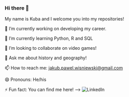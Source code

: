 ### Hi there 👋
My name is Kuba and I welcome you into my repositories!

🔭 I’m currently working on developing my career.

🌱 I’m currently learning Python, R and SQL

👯 I’m looking to collaborate on video games!

💬 Ask me about history and geography!

📫 How to reach me: jakub.pawel.wisniewski@gmail.com

😄 Pronouns: He/his

⚡ Fun fact: You can find me here! --> ![LinkedIn](linkedin.com/in/jakub-wisniewski-a89408188)
